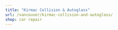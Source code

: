 ```yaml
---
title: "Kirmac Collision & Autoglass"
url: /vancouver/kirmac-collision-and-autoglass/
shop: car repair
---
```

